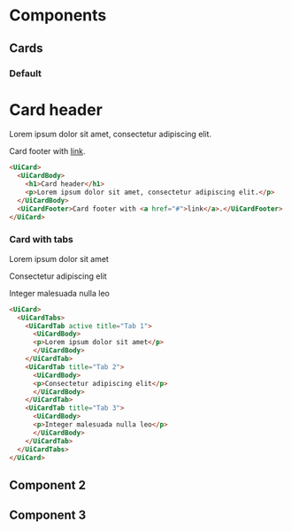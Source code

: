 # Components

## Cards

### Default

<div class="custom"> 
<UiCard>
  <UiCardBody>
  <h1>Card header</h1>
  <p>Lorem ipsum dolor sit amet, consectetur adipiscing elit.</p>
  </UiCardBody>
  <UiCardFooter>Card footer with <a href="#">link</a>.</UiCardFooter>
</UiCard>
</div>


```html
<UiCard>
  <UiCardBody>
    <h1>Card header</h1>
    <p>Lorem ipsum dolor sit amet, consectetur adipiscing elit.</p>
  </UiCardBody>
  <UiCardFooter>Card footer with <a href="#">link</a>.</UiCardFooter>
</UiCard>
```


### Card with tabs

<div class="custom"> 
<UiCard>
  <UiCardTabs>
  <UiCardTab active title="Tab 1">
  <UiCardBody>
  <p>Lorem ipsum dolor sit amet</p>
  </UiCardBody>
  </UiCardTab>
  <UiCardTab title="Tab 2">
  <UiCardBody>
  <p>Consectetur adipiscing elit</p>
  </UiCardBody>
  </UiCardTab>
  <UiCardTab title="Tab 3">
  <UiCardBody>
  <p>Integer malesuada nulla leo</p>
  </UiCardBody>
  </UiCardTab>
  </UiCardTabs>
</UiCard>
</div>

```html
<UiCard>
  <UiCardTabs>
    <UiCardTab active title="Tab 1">
      <UiCardBody>
      <p>Lorem ipsum dolor sit amet</p>
      </UiCardBody>
    </UiCardTab>
    <UiCardTab title="Tab 2">
      <UiCardBody>
      <p>Consectetur adipiscing elit</p>
      </UiCardBody>
    </UiCardTab>
    <UiCardTab title="Tab 3">
      <UiCardBody>
      <p>Integer malesuada nulla leo</p>
      </UiCardBody>
    </UiCardTab>
  </UiCardTabs>
</UiCard>
```

## Component 2

## Component 3